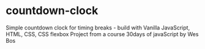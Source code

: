# countdown-clock
Simple countdown clock for timing breaks - build with Vanilla JavaScript, HTML, CSS, CSS flexbox
Project from a course 30days of javaScript by Wes Bos
